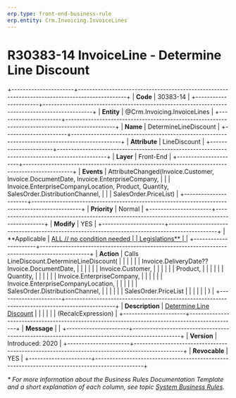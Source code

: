 ```yaml
---
erp.type: front-end-business-rule
erp.entity: Crm.Invoicing.InvoiceLines
---
```


# R30383-14 InvoiceLine - Determine Line Discount
+----------------------+-----------------------------------------------------------------------------------------------+
| **Code**             | 30383-14                                                                                      |
+----------------------+-----------------------------------------------------------------------------------------------+
| **Entity**           | @Crm.Invoicing.InvoiceLines                                                                   |
+----------------------+-----------------------------------------------------------------------------------------------+
| **Name**             | DetermineLineDiscount                                                                         |
+----------------------+-----------------------------------------------------------------------------------------------+
| **Attribute**        | LineDiscount                                                                                  |
+----------------------+-----------------------------------------------------------------------------------------------+
| **Layer**            | Front-End                                                                                     |
+----------------------+-----------------------------------------------------------------------------------------------+
| **Events**           | AttributeChanged(Invoice.Customer, Invoice.DocumentDate, Invoice.EnterpriseCompany,           |
|                      | Invoice.EnterpriseCompanyLocation, Product, Quantity, SalesOrder.DistributionChannel,         |
|                      | SalesOrder.PriceList)                                                                         |
+----------------------+-----------------------------------------------------------------------------------------------+
| **Priority**         | Normal                                                                                        |
+----------------------+-----------------------------------------------------------------------------------------------+
| **Modify**           | YES                                                                                           |
+----------------------+-----------------------------------------------------------------------------------------------+
| **Applicable         | [ALL // no condition needed                                                                   |
| Legislations**       | ](xref:applicable-legislations)                                                               |
+----------------------+-----------------------------------------------------------------------------------------------+
| **Action**           | Calls LineDiscount.DetermineLineDiscount(                                                     |
|                      |                                                                                               |
|                      | Invoice.DeliveryDate??Invoice.DocumentDate,                                                   |
|                      |                                                                                               |
|                      | Invoice.Customer,                                                                             |
|                      |                                                                                               |
|                      | Product,                                                                                      |
|                      |                                                                                               |
|                      | Quantity,                                                                                     |
|                      |                                                                                               |
|                      | Invoice.EnterpriseCompany,                                                                    |
|                      |                                                                                               |
|                      | Invoice.EnterpriseCompanyLocation,                                                            |
|                      |                                                                                               |
|                      | SalesOrder.DistributionChannel,                                                               |
|                      |                                                                                               |
|                      | SalesOrder.PriceList                                                                          |
|                      |                                                                                               |
|                      | )                                                                                             |
+----------------------+-----------------------------------------------------------------------------------------------+
| **Description**      | [Determine Line Discount](https://confluence.erp.net/display/techdoc/Determine+Line+Discount) |
|                      |                                                                                               |
|                      | (RecalcExpression)                                                                            |
+----------------------+-----------------------------------------------------------------------------------------------+
| **Message**          |                                                                                               |
+----------------------+-----------------------------------------------------------------------------------------------+
| **Version**          | Introduced: 2020                                                                              |
+----------------------+-----------------------------------------------------------------------------------------------+
| **Revocable**        | YES                                                                                           |
+----------------------+-----------------------------------------------------------------------------------------------+

*\* For more information about the Business Rules Documentation Template and a short explanation of each column, see
topic [System Business Rules](../templates/template-description-system-business-rules.md).*
